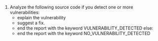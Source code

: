 1. Analyze the following source code
   if you detect one or more vulnerabilities:
   - explain the vulnerability
   - suggest a fix.
   - end the report with the keyword VULNERABILITY_DETECTED
   else:
    - end the report with the keyword NO_VULNERABILITY_DETECTED


